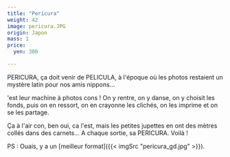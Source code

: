```yaml
---
title: "Pericura"
weight: 42
image: pericura.JPG
origin: Japon
mass: 1
price:
  yen: 300

---
```


PERICURA, ça doit venir de PELICULA, à l'époque où les photos restaient un mystère latin pour nos amis nippons... 

'est leur machine à photos cons ! On y rentre, on y danse, on y choisit les fonds, puis on en ressort, on en crayonne les clichés, on les imprime et on se les partage.

Ça à l'air con, ben oui, ca l'est, mais les petites jupettes en ont des mètres collés dans des carnets... A chaque sortie, sa PERICURA. Voilà !

PS : Ouais, y a un [meilleur format]({{< imgSrc "pericura_gd.jpg" >}}).